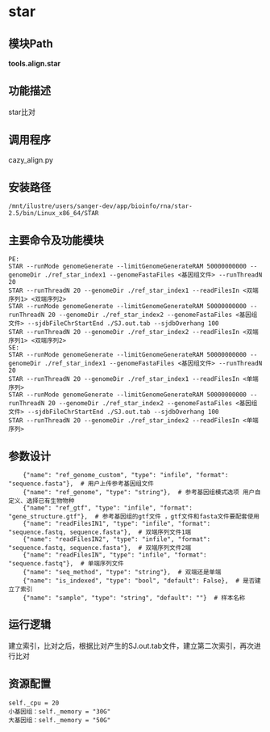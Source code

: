 star
==========================

模块Path
-----------

**tools.align.star**

功能描述
-----------------------------------

star比对

调用程序
-----------------------------------

cazy_align.py

安装路径
-----------------------------------

`/mnt/ilustre/users/sanger-dev/app/bioinfo/rna/star-2.5/bin/Linux_x86_64/STAR`



主要命令及功能模块
-----------------------------------

```
PE:
STAR --runMode genomeGenerate --limitGenomeGenerateRAM 50000000000 --genomeDir ./ref_star_index1 --genomeFastaFiles <基因组文件> --runThreadN 20
STAR --runThreadN 20 --genomeDir ./ref_star_index1 --readFilesIn <双端序列1> <双端序列2>
STAR --runMode genomeGenerate --limitGenomeGenerateRAM 50000000000 --runThreadN 20 --genomeDir ./ref_star_index2 --genomeFastaFiles <基因组文件> --sjdbFileChrStartEnd ./SJ.out.tab --sjdbOverhang 100
STAR --runThreadN 20 --genomeDir ./ref_star_index2 --readFilesIn <双端序列1> <双端序列2>
SE:
STAR --runMode genomeGenerate --limitGenomeGenerateRAM 50000000000 --genomeDir ./ref_star_index1 --genomeFastaFiles <基因组文件> --runThreadN 20
STAR --runThreadN 20 --genomeDir ./ref_star_index1 --readFilesIn <单端序列> 
STAR --runMode genomeGenerate --limitGenomeGenerateRAM 50000000000 --runThreadN 20 --genomeDir ./ref_star_index2 --genomeFastaFiles <基因组文件> --sjdbFileChrStartEnd ./SJ.out.tab --sjdbOverhang 100
STAR --runThreadN 20 --genomeDir ./ref_star_index2 --readFilesIn <单端序列>
```

参数设计
-----------------------------------

```
    {"name": "ref_genome_custom", "type": "infile", "format": "sequence.fasta"},  # 用户上传参考基因组文件
    {"name": "ref_genome", "type": "string"},  # 参考基因组模式选项 用户自定义、选择已有生物物种
    {"name": "ref_gtf", "type": "infile", "format": "gene_structure.gtf"},  # 参考基因组的gtf文件 ，gtf文件和fasta文件要配套使用
    {"name": "readFilesIN1", "type": "infile", "format": "sequence.fastq, sequence.fasta"},  # 双端序列文件1端
    {"name": "readFilesIN2", "type": "infile", "format": "sequence.fastq, sequence.fasta"},  # 双端序列文件2端
    {"name": "readFilesIN", "type": "infile", "format": "sequence.fastq"},  # 单端序列文件
    {"name": "seq_method", "type": "string"},  # 双端还是单端
    {"name": "is_indexed", "type": "bool", "default": False},  # 是否建立了索引
    {"name": "sample", "type": "string", "default": ""}  # 样本名称
```

运行逻辑
-----------------------------------

建立索引，比对之后，根据比对产生的SJ.out.tab文件，建立第二次索引，再次进行比对

资源配置
-----------------------------------

```
self._cpu = 20
小基因组：self._memory = "30G"
大基因组：self._memory = "50G"
```